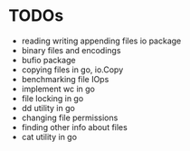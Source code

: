 # TODOs

* reading writing appending files io package
* binary files and encodings
* bufio package
* copying files in go, io.Copy
* benchmarking file IOps
* implement wc in go
* file locking in go
* dd utility in go
* changing file permissions
* finding other info about files
* cat utility in go